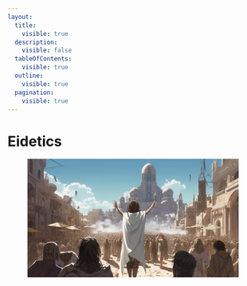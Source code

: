```yaml
---
layout:
  title:
    visible: true
  description:
    visible: false
  tableOfContents:
    visible: true
  outline:
    visible: true
  pagination:
    visible: true
---
```


# Eidetics

<figure><img src="../../../.gitbook/assets/eidetics.png" alt=""><figcaption></figcaption></figure>
